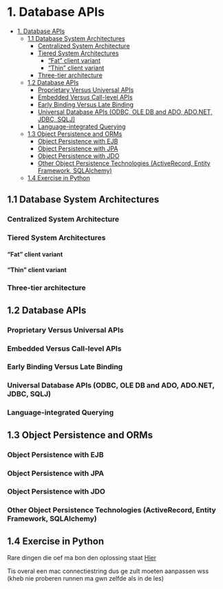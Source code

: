 # 1. Database APIs

- [1. Database APIs](#1-database-apis)
  - [1.1 Database System Architectures](#11-database-system-architectures)
    - [Centralized System Architecture](#centralized-system-architecture)
    - [Tiered System Architectures](#tiered-system-architectures)
      - [“Fat” client variant](#fat-client-variant)
      - [“Thin” client variant](#thin-client-variant)
    - [Three-tier architecture](#three-tier-architecture)
  - [1.2 Database APIs](#12-database-apis)
    - [Proprietary Versus Universal APIs](#proprietary-versus-universal-apis)
    - [Embedded Versus Call-level APIs](#embedded-versus-call-level-apis)
    - [Early Binding Versus Late Binding](#early-binding-versus-late-binding)
    - [Universal Database APIs (ODBC, OLE DB and ADO, ADO.NET, JDBC, SQLJ)](#universal-database-apis-odbc-ole-db-and-ado-adonet-jdbc-sqlj)
    - [Language-integrated Querying](#language-integrated-querying)
  - [1.3 Object Persistence and ORMs](#13-object-persistence-and-orms)
    - [Object Persistence with EJB](#object-persistence-with-ejb)
    - [Object Persistence with JPA](#object-persistence-with-jpa)
    - [Object Persistence with JDO](#object-persistence-with-jdo)
    - [Other Object Persistence Technologies (ActiveRecord, Entity Framework, SQLAlchemy)](#other-object-persistence-technologies-activerecord-entity-framework-sqlalchemy)
  - [1.4 Exercise in Python](#14-exercise-in-python)

## 1.1 Database System Architectures

### Centralized System Architecture

### Tiered System Architectures

#### “Fat” client variant

#### “Thin” client variant

### Three-tier architecture

## 1.2 Database APIs

### Proprietary Versus Universal APIs

### Embedded Versus Call-level APIs

### Early Binding Versus Late Binding

### Universal Database APIs (ODBC, OLE DB and ADO, ADO.NET, JDBC, SQLJ)

### Language-integrated Querying

## 1.3 Object Persistence and ORMs

### Object Persistence with EJB

### Object Persistence with JPA

### Object Persistence with JDO

### Other Object Persistence Technologies (ActiveRecord, Entity Framework, SQLAlchemy)

## 1.4 Exercise in Python

Rare dingen die oef ma bon den oplossing staat [Hier](./3._sqlalchemy_exercise.py)

Tis overal een mac connectiestring dus ge zult moeten aanpassen wss (kheb nie proberen runnen ma gwn zelfde als in de les)
